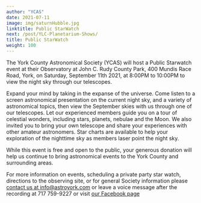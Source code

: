```yaml
---
author: "YCAS"
date: 2021-07-11
image: img/saturnHubble.jpg
linktitle: Public StarWatch
next: /post/YLC-Planetarium-Shows/
title: Public StarWatch
weight: 100
---
```

The York County Astronomical Society (YCAS) will host a Public Starwatch event at their Observatory at John C. Rudy County Park, 400 Mundis Race Road, York, on Saturday, September 11th 2021, at 8:00PM to 10:00PM to view the night sky through our telescopes.

Expand your mind by taking in the expanse of the universe. Come listen to a screen astronomical presentation on the current night sky, and a variety of astronomical topics, then view the September skies with us through one of our telescopes. Let our experienced members guide you on a tour of celestial wonders, including stars, planets, nebulae and the Moon. We also invited you to bring your own telescope and share your experiences with other amateur astronomers. Star charts are available to help your exploration of the nighttime sky as members laser point the night sky. 

While this event is free and open to the public, your generous donation will help us continue to bring astronomical events to the York County and surrounding areas.

For more information on events, scheduling a private party star watch, directions to the observing site, or for general Society information please [contact us at info@astroyork.com](info@astroyork.com) or leave a voice message after the recording at 717 759-9227 or visit [our Facebook page](https://www.facebook.com/astroyork)